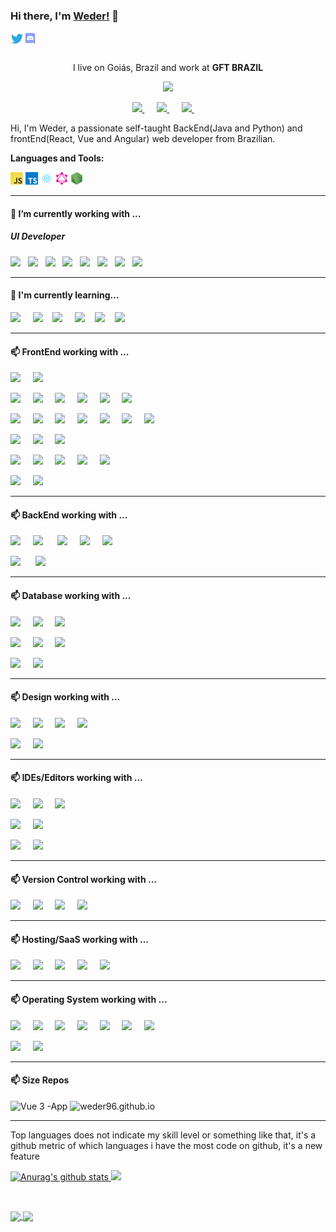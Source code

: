 ### Hi there, I'm [Weder!](https://weder96.github.io) 👋


<a href="https://twitter.com/weder96">
  <img align="left" alt="weder96 | Twitter" width="21px" src="https://raw.githubusercontent.com/weder96/weder-master/master/assets/twitter.svg" />
</a>&nbsp;&nbsp;&nbsp;&nbsp;
<a href="https://discord.gg/VK4k3Br">
  <img align="left" alt="weder96 Discord" width="21px" src="https://raw.githubusercontent.com/weder96/weder-master/master/assets/discord.svg" />
</a>

<br />
<br />

<p align='center'>
  I live on Goiás, Brazil and work at <b>GFT BRAZIL</b> 
</p>

<p align='center'>
  <a href="#"><img src="https://visitor-badge.glitch.me/badge?page_id=weder96.weder96??style=for-the-badge&logo=appveyor"></a>
</p>


<p align='center'>
  <a href="https://twitter.com/weder96">
    <img src="https://img.shields.io/badge/twitter-%231DA1F2.svg?&style=for-the-badge&logo=twitter&logoColor=white" />
  </a>&nbsp;&nbsp;&nbsp;&nbsp;
  <a href="https://www.linkedin.com/in/wedermarianodesousa/">
    <img src="https://img.shields.io/badge/linkedin-%230077B5.svg?&style=for-the-badge&logo=linkedin&logoColor=white" />
  </a>&nbsp;&nbsp;&nbsp;&nbsp;
  <a href="mailto:weder96@gmail.com?subject=Olá%20Weder">
    <img src="https://img.shields.io/badge/gmail-%23D14836.svg?&style=for-the-badge&logo=gmail&logoColor=white" />
  </a>&nbsp;&nbsp;&nbsp;&nbsp;
</p>

Hi, I'm Weder, a passionate self-taught BackEnd(Java and Python) and frontEnd(React, Vue and Angular) web developer from Brazilian.

**Languages and Tools:**  

<code><img height="20" src="https://raw.githubusercontent.com/github/explore/80688e429a7d4ef2fca1e82350fe8e3517d3494d/topics/javascript/javascript.png"></code>
<code><img height="20" src="https://raw.githubusercontent.com/github/explore/80688e429a7d4ef2fca1e82350fe8e3517d3494d/topics/typescript/typescript.png"></code>
<code><img height="20" src="https://raw.githubusercontent.com/github/explore/80688e429a7d4ef2fca1e82350fe8e3517d3494d/topics/react/react.png"></code>
<code><img height="20" src="https://raw.githubusercontent.com/github/explore/5c058a388828bb5fde0bcafd4bc867b5bb3f26f3/topics/graphql/graphql.png"></code>
<code><img height="20" src="https://raw.githubusercontent.com/github/explore/80688e429a7d4ef2fca1e82350fe8e3517d3494d/topics/nodejs/nodejs.png"></code>

<hr>

<h4> 🔭 I’m currently working with ...</h4>

<h5>UI Developer</h5>
<p >
  <img src="https://img.shields.io/badge/html5%20-%23e34f26.svg?&style=for-the-badge&logo=html5&logoColor=white" />&nbsp;&nbsp;
  <img src="https://img.shields.io/badge/CSS3-1572B6?&style=for-the-badge&logo=css3&logoColor=white" />&nbsp;&nbsp;
  <img src="https://img.shields.io/badge/JavaScript-F7DF1E?style=for-the-badge&logo=javascript&logoColor=black" />&nbsp;&nbsp;
  <img src="https://img.shields.io/badge/React-20232A?style=for-the-badge&logo=react&logoColor=61DAFB" />&nbsp;&nbsp;
  <img src="https://img.shields.io/badge/Bootstrap-563D7C?style=for-the-badge&logo=bootstrap&logoColor=white">&nbsp;&nbsp;
  <img src="https://img.shields.io/badge/sass%20-%23cc6699.svg?&style=for-the-badge&logo=sass&logoColor=white" />&nbsp;&nbsp;
  <img src="https://img.shields.io/badge/Sketch-F7B500?style=for-the-badge&logo=sketch&logoColor=white" />&nbsp;&nbsp;
  <img src="https://img.shields.io/badge/Docker-2496ED?style=for-the-badge&logo=docker&logoColor=white" />&nbsp;&nbsp;
</p>
<hr>


<h4>🌱 I'm currently learning...</h4>
<p >
  <img src="https://img.shields.io/badge/TypeScript-007ACC?style=for-the-badge&logo=typescript&logoColor=white" />&nbsp;&nbsp;&nbsp;&nbsp;
  <img src="https://img.shields.io/badge/next.js-000000?style=for-the-badge&logo=next.js&logoColor=white" />&nbsp;&nbsp;&nbsp;
  <img src="https://img.shields.io/badge/node.js%20-%23339933.svg?&style=for-the-badge&logo=node.js&logoColor=white" />&nbsp;&nbsp;&nbsp;&nbsp;
  <img src="https://img.shields.io/badge/React_Native-20232A?style=for-the-badge&logo=react&logoColor=61DAFB" />&nbsp;&nbsp;&nbsp;
  <img src="https://img.shields.io/badge/styledcomponents%20-%23db7093.svg?&style=for-the-badge&logo=styled-components&logoColor=white" />&nbsp;&nbsp;&nbsp;
  <img src="https://img.shields.io/badge/jest%20-%23c21325.svg?&style=for-the-badge&logo=jest&logoColor=white" />&nbsp;&nbsp;&nbsp;
</p>

<hr>
<h4> 📫  FrontEnd working with ...</h4>
<p>
  <img src="https://img.shields.io/badge/typescript-%23007ACC.svg?style=for-the-badge&logo=typescript&logoColor=white" />&nbsp;&nbsp;&nbsp;&nbsp;
  <img src="https://img.shields.io/badge/javascript-%23323330.svg?style=for-the-badge&logo=javascript&logoColor=%23F7DF1E" />&nbsp;&nbsp;&nbsp;&nbsp;
</p>
<p>
  <img src="https://img.shields.io/badge/angular.js-%23E23237.svg?style=for-the-badge&logo=angularjs&logoColor=white" />&nbsp;&nbsp;&nbsp;&nbsp;
  <img src="https://img.shields.io/badge/angular-%23DD0031.svg?style=for-the-badge&logo=angular&logoColor=white" />&nbsp;&nbsp;&nbsp;&nbsp;
  <img src="https://img.shields.io/badge/rxjs-%23B7178C.svg?style=for-the-badge&logo=reactivex&logoColor=white" />&nbsp;&nbsp;&nbsp;&nbsp;
  <img src="https://img.shields.io/badge/jasmine-%238A4182.svg?style=for-the-badge&logo=jasmine&logoColor=white" />&nbsp;&nbsp;&nbsp;&nbsp;
  <img src="https://img.shields.io/badge/GULP-%23CF4647.svg?style=for-the-badge&logo=gulp&logoColor=white" />&nbsp;&nbsp;&nbsp;&nbsp;
  <img src="https://img.shields.io/badge/webpack-%238DD6F9.svg?style=for-the-badge&logo=webpack&logoColor=black" />&nbsp;&nbsp;&nbsp;&nbsp;
</p> 
<p>
  <img src="https://img.shields.io/badge/React_Router-CA4245?style=for-the-badge&logo=react-router&logoColor=white" />&nbsp;&nbsp;&nbsp;&nbsp;
  <img src="https://img.shields.io/badge/react-%2320232a.svg?style=for-the-badge&logo=react&logoColor=%2361DAFB" />&nbsp;&nbsp;&nbsp;&nbsp;
  <img src="https://img.shields.io/badge/react_native-%2320232a.svg?style=for-the-badge&logo=react&logoColor=%2361DAFB" />&nbsp;&nbsp;&nbsp;&nbsp;
  <img src="https://img.shields.io/badge/redux-%23593d88.svg?style=for-the-badge&logo=redux&logoColor=white" />&nbsp;&nbsp;&nbsp;&nbsp;
  <img src="https://img.shields.io/badge/-AntDesign-%230170FE?style=for-the-badge&logo=ant-design&logoColor=white" />&nbsp;&nbsp;&nbsp;&nbsp;
  <img src="https://img.shields.io/badge/bootstrap-%23563D7C.svg?style=for-the-badge&logo=bootstrap&logoColor=white" />&nbsp;&nbsp;&nbsp;&nbsp;
  <img src="https://img.shields.io/badge/chakra-%234ED1C5.svg?style=for-the-badge&logo=chakraui&logoColor=white" />&nbsp;&nbsp;&nbsp;&nbsp;
</p> 
<p>
  <img src="https://img.shields.io/badge/chart.js-F5788D.svg?style=for-the-badge&logo=chart.js&logoColor=white" />&nbsp;&nbsp;&nbsp;&nbsp;
  <img src="https://img.shields.io/badge/expo-1C1E24?style=for-the-badge&logo=expo&logoColor=#D04A37" />&nbsp;&nbsp;&nbsp;&nbsp;
  <img src="https://img.shields.io/badge/SASS-hotpink.svg?style=for-the-badge&logo=SASS&logoColor=white" />&nbsp;&nbsp;&nbsp;&nbsp;
 </p>
 <p>
  <img src="https://img.shields.io/badge/latex-%23008080.svg?style=for-the-badge&logo=latex&logoColor=white" />&nbsp;&nbsp;&nbsp;&nbsp;
  <img src="https://img.shields.io/badge/Insomnia-black?style=for-the-badge&logo=insomnia&logoColor=5849BE" />&nbsp;&nbsp;&nbsp;&nbsp;
  <img src="https://img.shields.io/badge/jquery-%230769AD.svg?style=for-the-badge&logo=jquery&logoColor=white" />&nbsp;&nbsp;&nbsp;&nbsp;
  <img src="https://img.shields.io/badge/JWT-black?style=for-the-badge&logo=JSON%20web%20tokens" />&nbsp;&nbsp;&nbsp;&nbsp;
  <img src="https://img.shields.io/badge/tailwindcss-%2338B2AC.svg?style=for-the-badge&logo=tailwind-css&logoColor=white" />&nbsp;&nbsp;&nbsp;&nbsp;
 </p>
 <p>
  <img src="https://img.shields.io/badge/yarn-%232C8EBB.svg?style=for-the-badge&logo=yarn&logoColor=white" />&nbsp;&nbsp;&nbsp;&nbsp;
  <img src="https://img.shields.io/badge/NPM-%23000000.svg?style=for-the-badge&logo=npm&logoColor=white" />&nbsp;&nbsp;&nbsp;&nbsp;
</p>


<hr>
<h4> 📫  BackEnd working with ...</h4>
<p>
  <img src="https://img.shields.io/badge/java-%23ED8B00.svg?style=for-the-badge&logo=java&logoColor=white" />&nbsp;&nbsp;&nbsp;&nbsp;
   <img src="https://img.shields.io/badge/spring-%236DB33F.svg?style=for-the-badge&logo=spring&logoColor=white" /> &nbsp;&nbsp;&nbsp;&nbsp;
  <img src="https://img.shields.io/badge/c%23-%23239120.svg?style=for-the-badge&logo=c-sharp&logoColor=white" />&nbsp;&nbsp;&nbsp;&nbsp;
  <img src="https://img.shields.io/badge/rust-%23000000.svg?style=for-the-badge&logo=rust&logoColor=white" />&nbsp;&nbsp;&nbsp;&nbsp;
  <img src="https://img.shields.io/badge/kotlin-%230095D5.svg?style=for-the-badge&logo=kotlin&logoColor=white" />&nbsp;&nbsp;&nbsp;&nbsp;
</p>
<p>  
  <img src="https://img.shields.io/badge/Anaconda-%2344A833.svg?style=for-the-badge&logo=anaconda&logoColor=white" /> &nbsp;&nbsp;&nbsp;&nbsp;
  <img src="https://img.shields.io/badge/python-3670A0?style=for-the-badge&logo=python&logoColor=ffdd54" />&nbsp;&nbsp;&nbsp;&nbsp;
</p>



<hr>
<h4> 📫  Database working with ...</h4>
<p>
  <img src="https://img.shields.io/badge/Amazon%20DynamoDB-4053D6?style=for-the-badge&logo=Amazon%20DynamoDB&logoColor=white" />&nbsp;&nbsp;&nbsp;&nbsp;
  <img src="https://img.shields.io/badge/cassandra-%231287B1.svg?style=for-the-badge&logo=apache-cassandra&logoColor=white" />&nbsp;&nbsp;&nbsp;&nbsp;
  <img src="https://img.shields.io/badge/MongoDB-%234ea94b.svg?style=for-the-badge&logo=mongodb&logoColor=white" />&nbsp;&nbsp;&nbsp;&nbsp;
</p>
<p>
  <img src="https://img.shields.io/badge/MariaDB-003545?style=for-the-badge&logo=mariadb&logoColor=white" />&nbsp;&nbsp;&nbsp;&nbsp;
  <img src="https://img.shields.io/badge/postgres-%23316192.svg?style=for-the-badge&logo=postgresql&logoColor=white" />&nbsp;&nbsp;&nbsp;&nbsp;
  <img src="https://img.shields.io/badge/sqlite-%2307405e.svg?style=for-the-badge&logo=sqlite&logoColor=white" />&nbsp;&nbsp;&nbsp;&nbsp;
</p>
<p>
  <img src="https://img.shields.io/badge/redis-%23DD0031.svg?style=for-the-badge&logo=redis&logoColor=white" />&nbsp;&nbsp;&nbsp;&nbsp;
  <img src="https://img.shields.io/badge/Neo4j-008CC1?style=for-the-badge&logo=neo4j&logoColor=white" />&nbsp;&nbsp;&nbsp;&nbsp;
</p>

<hr>
<h4> 📫  Design working with ...</h4>
<p>
  <img src="https://img.shields.io/badge/adobe-%23FF0000.svg?style=for-the-badge&logo=adobe&logoColor=white" />&nbsp;&nbsp;&nbsp;&nbsp;
  <img src="https://img.shields.io/badge/adobeillustrator-%23FF9A00.svg?style=for-the-badge&logo=adobeillustrator&logoColor=white" />&nbsp;&nbsp;&nbsp;&nbsp;
  <img src="https://img.shields.io/badge/adobephotoshop-%2331A8FF.svg?style=for-the-badge&logo=adobephotoshop&logoColor=white" />&nbsp;&nbsp;&nbsp;&nbsp;
  <img src="https://img.shields.io/badge/Adobe%20XD-470137?style=for-the-badge&logo=Adobe%20XD&logoColor=#FF61F6" />&nbsp;&nbsp;&nbsp;&nbsp;
 </p> 
 <p> 
  <img src="https://img.shields.io/badge/figma-%23F24E1E.svg?style=for-the-badge&logo=figma&logoColor=white" />&nbsp;&nbsp;&nbsp;&nbsp;
  <img src="https://img.shields.io/badge/Inkscape-e0e0e0?style=for-the-badge&logo=inkscape&logoColor=080A13" />&nbsp;&nbsp;&nbsp;&nbsp;
</p>

<hr>
<h4> 📫  IDEs/Editors working with ...</h4>
<p>
  <img src="https://img.shields.io/badge/CodePen-white?style=for-the-badge&logo=codepen&logoColor=black" />&nbsp;&nbsp;&nbsp;&nbsp;
  <img src="https://img.shields.io/badge/Codesandbox-040404?style=for-the-badge&logo=codesandbox&logoColor=DBDBDB" />&nbsp;&nbsp;&nbsp;&nbsp;
  <img src="https://img.shields.io/badge/Visual%20Studio-5C2D91.svg?style=for-the-badge&logo=visual-studio&logoColor=white" />&nbsp;&nbsp;&nbsp;&nbsp;
</p>
<p>
  <img src="https://img.shields.io/badge/Eclipse-FE7A16.svg?style=for-the-badge&logo=Eclipse&logoColor=white" />&nbsp;&nbsp;&nbsp;&nbsp;
  <img src="https://img.shields.io/badge/IntelliJIDEA-000000.svg?style=for-the-badge&logo=intellij-idea&logoColor=white" />&nbsp;&nbsp;&nbsp;&nbsp;
</p>
<p>
  <img src="https://img.shields.io/badge/jupyter-%23FA0F00.svg?style=for-the-badge&logo=jupyter&logoColor=white" />&nbsp;&nbsp;&nbsp;&nbsp;
  <img src="https://img.shields.io/badge/pycharm-143?style=for-the-badge&logo=pycharm&logoColor=black&color=black&labelColor=green" />&nbsp;&nbsp;&nbsp;&nbsp;
</p>
  
  
<hr>
<h4> 📫 Version Control working with ...</h4>
<p>
  <img src="https://img.shields.io/badge/bitbucket-%230047B3.svg?style=for-the-badge&logo=bitbucket&logoColor=white" />&nbsp;&nbsp;&nbsp;&nbsp;
  <img src="https://img.shields.io/badge/git-%23F05033.svg?style=for-the-badge&logo=git&logoColor=white" />&nbsp;&nbsp;&nbsp;&nbsp;
  <img src="https://img.shields.io/badge/github-%23121011.svg?style=for-the-badge&logo=github&logoColor=white" />&nbsp;&nbsp;&nbsp;&nbsp;
  <img src="https://img.shields.io/badge/mercurial-999999.svg?style=for-the-badge&logo=mercurial&logoColor=white" />&nbsp;&nbsp;&nbsp;&nbsp;
</p> 
 
  
<hr>
<h4> 📫 Hosting/SaaS working with ...</h4>
<p>
  <img src="https://img.shields.io/badge/AWS-%23FF9900.svg?style=for-the-badge&logo=amazon-aws&logoColor=white" />&nbsp;&nbsp;&nbsp;&nbsp;
  <img src="https://img.shields.io/badge/firebase-%23039BE5.svg?style=for-the-badge&logo=firebase" />&nbsp;&nbsp;&nbsp;&nbsp;
  <img src="https://img.shields.io/badge/heroku-%23430098.svg?style=for-the-badge&logo=heroku&logoColor=white" />&nbsp;&nbsp;&nbsp;&nbsp;
  <img src="https://img.shields.io/badge/netlify-%23000000.svg?style=for-the-badge&logo=netlify&logoColor=#00C7B7" />&nbsp;&nbsp;&nbsp;&nbsp;
  <img src="https://img.shields.io/badge/vercel-%23000000.svg?style=for-the-badge&logo=vercel&logoColor=white" />&nbsp;&nbsp;&nbsp;&nbsp;
<p>
  

<hr>
<h4> 📫 Operating System working with ...</h4>
<p>
  <img src="https://img.shields.io/badge/Linux-FCC624?style=for-the-badge&logo=linux&logoColor=black" />&nbsp;&nbsp;&nbsp;&nbsp;
   <img src="https://img.shields.io/badge/Kali-268BEE?style=for-the-badge&logo=kalilinux&logoColor=white" />&nbsp;&nbsp;&nbsp;&nbsp;
  <img src="https://img.shields.io/badge/Linux%20Mint-87CF3E?style=for-the-badge&logo=Linux%20Mint&logoColor=white" />&nbsp;&nbsp;&nbsp;&nbsp;
  <img src="https://img.shields.io/badge/Debian-D70A53?style=for-the-badge&logo=debian&logoColor=white" />&nbsp;&nbsp;&nbsp;&nbsp;
  <img src="https://img.shields.io/badge/Ubuntu-E95420?style=for-the-badge&logo=ubuntu&logoColor=white" />&nbsp;&nbsp;&nbsp;&nbsp;
  <img src="https://img.shields.io/badge/Manjaro-35BF5C?style=for-the-badge&logo=Manjaro&logoColor=white" />&nbsp;&nbsp;&nbsp;&nbsp;
  <img src="https://img.shields.io/badge/Red%20Hat-EE0000?style=for-the-badge&logo=redhat&logoColor=white" />&nbsp;&nbsp;&nbsp;&nbsp;
</p>
<p> 
  <img src="https://img.shields.io/badge/mac%20os-000000?style=for-the-badge&logo=macos&logoColor=F0F0F0" />&nbsp;&nbsp;&nbsp;&nbsp;
  <img src="https://img.shields.io/badge/Windows-0078D6?style=for-the-badge&logo=windows&logoColor=white" />&nbsp;&nbsp;&nbsp;&nbsp;
<p>  

<hr>
<h4> 📫 Size Repos </h4>
<p>
  <img alt="Vue 3 -App" src="https://img.shields.io/github/repo-size/weder96/vue-app3?style=plastic">
  <img alt=" weder96.github.io" src="https://img.shields.io/github/repo-size/weder96/weder96.github.io?style=plastic">
<p>
  
<hr>  
<!-- Change the `github-readme-stats.anuraghazra1.vercel.app` to `github-readme-stats.vercel.app`  -->

Top languages does not indicate my skill level or something like that, it's a github metric of which languages i have the most code on github, it's a new feature


<p align="left">
  <a href="https://github.com/weder96/github-readme-stats">
    <img src="https://github-readme-stats.vercel.app/api?username=weder96&show_icons=true&include_all_commits=true&theme=dark&line_height=40" 
         alt="Anurag's github  stats" />
  </a>

  <a href="https://github.com/weder96/github-readme-stats">
    <img src="https://github-readme-stats.vercel.app/api/top-langs/?username=weder96&count_private=true&hide=shell&theme=darcula&line_height=30">
  </a>
</p>

<br>
<p align="left">
  <a href="https://github.com/weder96/github-readme-stats">
    <img align="center" src="https://github-readme-stats.vercel.app/api/pin/?username=weder96&repo=vue-app3&theme=dark&show_icons=true" />
  </a>    

  <a href="https://github.com/weder96/weder96.github.io">
    <img align="center" src="https://github-readme-stats.vercel.app/api/pin/?username=weder96&repo=weder96.github.io&theme=dark" />
  </a>
</p>  
<br>

<!--
**weder96/weder96** is a ✨ _special_ ✨ repository because its `README.md` (this file) appears on your GitHub profile.

Here are some ideas to get you started:

- 🔭 I’m currently working on ...
- 🌱 I’m currently learning ...
- 👯 I’m looking to collaborate on ...
- 🤔 I’m looking for help with ...
- 💬 Ask me about ...
- 📫 How to reach me: ...
- 😄 Pronouns: ...
- ⚡ Fun fact: ...
-->
